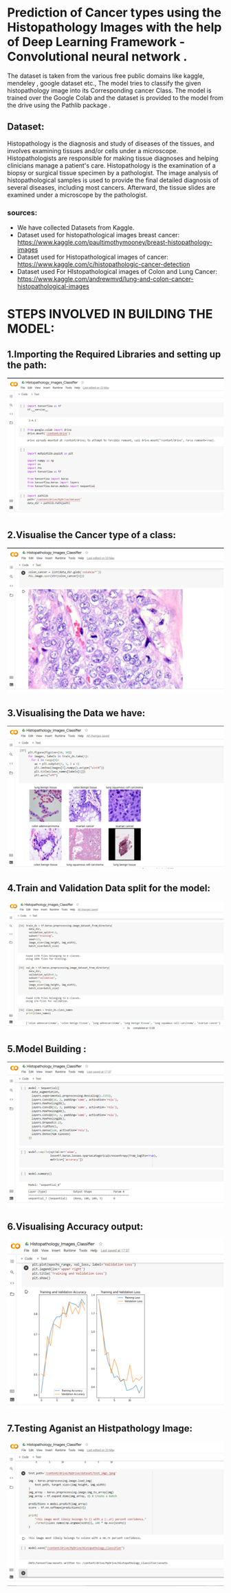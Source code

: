 # Prediction of Cancer types using the Histopathology Images with the help of Deep Learning Framework - Convolutional neural network .
The dataset is taken from the various free public domains like kaggle, mendeley , google dataset etc., 
The model tries to classify the given histopathology image into its Corresponding cancer Class.
The model is trained over the Google Colab and the dataset is provided to the model from the drive using the Pathlib package .
 ## Dataset:
 Histopathology is the diagnosis and study of diseases of the tissues, and involves examining tissues and/or cells under a microscope. Histopathologists are responsible for making tissue diagnoses and helping clinicians manage a patient's care. Histopathology is the examination of a biopsy or surgical tissue specimen by a pathologist. The image analysis of histopathological samples is used to provide the final detailed diagnosis of several diseases, including most cancers. Afterward, the tissue slides are examined under a microscope by the pathologist.
 ### sources: 
* We have collected Datasets from Kaggle.
* Dataset used for histopathological images breast cancer:
https://www.kaggle.com/paultimothymooney/breast-histopathology-images
* Dataset used for Histopathological images of cancer:
https://www.kaggle.com/c/histopathologic-cancer-detection
* Dataset used For HIstopathological images of Colon and Lung Cancer:
https://www.kaggle.com/andrewmvd/lung-and-colon-cancer-histopathological-images
# STEPS INVOLVED IN BUILDING THE MODEL:
## 1.Importing the Required Libraries and setting up the path:
 ![alt text](https://github.com/sagarkumar2804/Histopathology_Prediction/blob/main/Libraries.png)
## 2.Visualise the Cancer type of a class:
![alt text](https://github.com/sagarkumar2804/Histopathology_Prediction/blob/main/visualise.png)
## 3.Visualising the Data we have:
![alt text](https://github.com/sagarkumar2804/Histopathology_Prediction/blob/main/Dataset_Visualisation.png)
## 4.Train and Validation Data split for the model:
![alt text](https://github.com/sagarkumar2804/Histopathology_Prediction/blob/main/Training.png)
## 5.Model Building :
![alt text](https://github.com/sagarkumar2804/Histopathology_Prediction/blob/main/Training_Model.png)
## 6.Visualising Accuracy output:
![alt text](https://github.com/sagarkumar2804/Histopathology_Prediction/blob/main/Model_Validation_Visual.png)
## 7.Testing Aganist an Histpathology Image:
![alt text](https://github.com/sagarkumar2804/Histopathology_Prediction/blob/main/Model_Testing.png)
